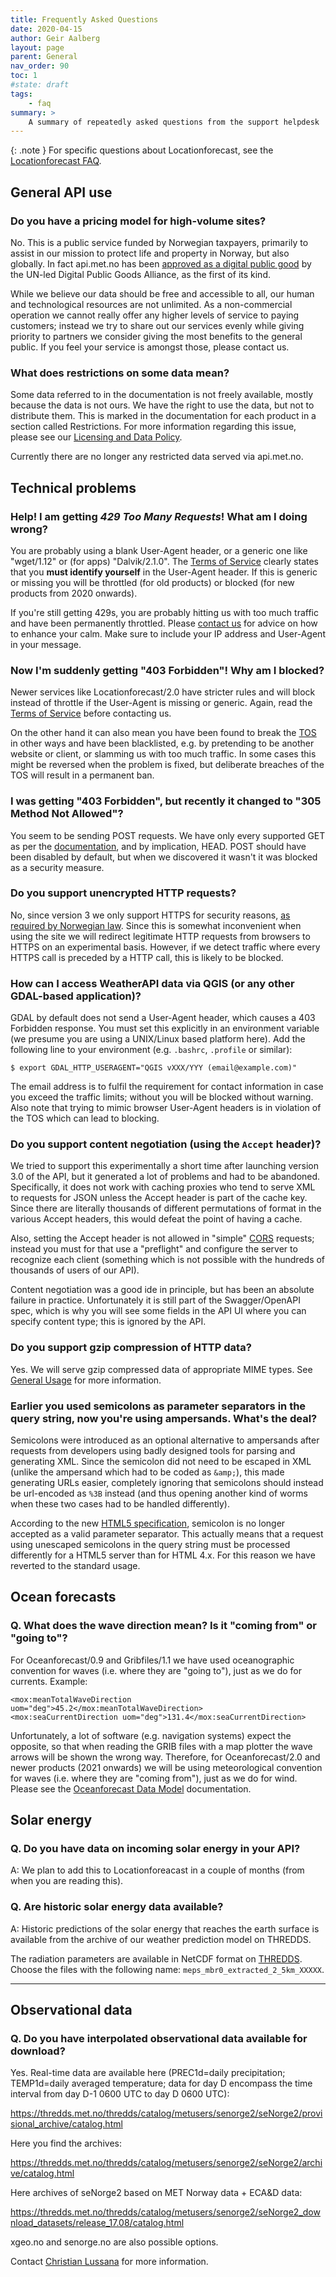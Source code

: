```yaml
---
title: Frequently Asked Questions
date: 2020-04-15
author: Geir Aalberg
layout: page
parent: General
nav_order: 90
toc: 1
#state: draft
tags:
    - faq
summary: >
    A summary of repeatedly asked questions from the support helpdesk
---
```


{: .note }
For specific questions about Locationforecast, see the [Locationforecast FAQ](./locationforecast/FAQ).

## General API use

### Do you have a pricing model for high-volume sites?

No. This is a public service funded by Norwegian taxpayers, primarily to assist
in our mission to protect life and property in Norway, but also globally.
In fact api.met.no has been [approved as a digital public
good](https://www.met.no/en/archive/weather-data-from-met-norway-approved-as-digital-public-goods)
by the UN-led Digital Public Goods Alliance, as the first of its kind.

While we believe our data should be free and accessible to all, our human and
technological resources are not unlimited. As a non-commercial operation we
cannot really offer any higher levels of service to paying customers; instead
we try to share out our services evenly while giving priority to partners
we consider giving the most benefits to the general public. If you feel your
service is amongst those, please contact us.

### What does restrictions on some data mean?

Some data referred to in the documentation is not freely available, mostly
because the data is not ours. We have the right to use the data, but not to
distribute them. This is marked in the documentation for each product in a
section called Restrictions. For more information regarding this issue, please
see our [Licensing and Data Policy](.License).

Currently there are no longer any restricted data served via api.met.no.

## Technical problems

### Help! I am getting *429 Too Many Requests*! What am I doing wrong?

You are probably using a blank User-Agent header, or a generic one like
"wget/1.12" or (for apps) "Dalvik/2.1.0".
The [Terms of Service](./TermsOfService) clearly states that you **must
identify yourself** in the User-Agent header. If this is generic or missing
you will be throttled (for old products) or blocked (for new products from 2020
onwards).

If you're still getting 429s, you are probably hitting us with too much traffic
and have been permanently throttled. Please [contact us](./support) for advice
on how to enhance your calm. Make sure to include your IP address and User-Agent
in your message.

### Now I'm suddenly getting "403 Forbidden"! Why am I blocked?

Newer services like Locationforecast/2.0 have stricter rules and will
block instead of throttle if the User-Agent is missing or generic.
Again, read the [Terms of Service](./TermsOfService) before contacting us.

On the other hand it can also mean you have been found to break the
[TOS](./TermsOfService) in other ways and have been blacklisted, e.g.
by pretending to be another website or client, or slamming us with too
much traffic. In some cases this might be reversed when the problem is fixed,
but deliberate breaches of the TOS will result in a permanent ban.

### I was getting "403 Forbidden", but recently it changed to "305 Method Not Allowed"?

You seem to be sending POST requests. We have only every supported GET as per the
[documentation](./usage), and by implication, HEAD. POST should have been disabled
by default, but when we discovered it wasn't it was blocked as a security measure.

### Do you support unencrypted HTTP requests?

No, since version 3 we only support HTTPS for security reasons,
[as required by Norwegian law](https://lovdata.no/dokument/SF/forskrift/2013-04-05-959).
Since this is somewhat inconvenient when using the site we will redirect
legitimate HTTP requests from browsers to HTTPS on an experimental basis.
However, if we detect traffic where every HTTPS call is preceded by a HTTP call,
this is likely to be blocked.

### How can I access WeatherAPI data via QGIS (or any other GDAL-based application)?

GDAL by default does not send a User-Agent header, which causes a 403 Forbidden response.
You must set this explicitly in an environment variable (we presume you are using a
UNIX/Linux based platform here). Add the following line to your environment (e.g. `.bashrc`,
`.profile` or similar):

    $ export GDAL_HTTP_USERAGENT="QGIS vXXX/YYY (email@example.com)"

The email address is to fulfil the requirement for contact information in case you
exceed the traffic limits; without you will be blocked without warning. Also note
that trying to mimic browser User-Agent headers is in violation of the TOS which
can lead to blocking.

### Do you support content negotiation (using the `Accept` header)?

We tried to support this experimentally a short time after launching
version 3.0 of the API, but it generated a lot of problems and had to
be abandoned. Specifically, it does not work with caching proxies who
tend to serve XML to requests for JSON unless the Accept header is part
of the cache key. Since there are literally thousands of different
permutations of format in the various Accept headers, this would defeat
the point of having a cache.

Also, setting the Accept header is not allowed in "simple"
[CORS](https://developer.mozilla.org/en-US/docs/Web/HTTP/CORS) requests;
instead you must for that use a "preflight" and configure the server
to recognize each client (something which is not possible with the hundreds
of thousands of users of our API).

Content negotiation was a good ide in principle, but has been an absolute
failure in practice. Unfortunately it is still part of the Swagger/OpenAPI
spec, which is why you will see some fields in the API UI where you can
specify content type; this is ignored by the API.

### Do you support gzip compression of HTTP data?

Yes. We will serve gzip compressed data of appropriate MIME types.
See [General Usage](./usage) for more information.

### Earlier you used semicolons as parameter separators in the query string, now you're using ampersands. What's the deal?

Semicolons were introduced as an optional alternative to ampersands
after requests from developers using badly designed tools for parsing
and generating XML. Since the semicolon did not need to be escaped in
XML (unlike the ampersand which had to be coded as `&amp;`), this made
generating URLs easier, completely ignoring that semicolons should instead
be url-encoded as `%3B` instead (and thus opening another kind of worms
when these two cases had to be handled differently).

According to the new [HTML5 specification](https://www.w3.org/TR/2014/REC-html5-20141028/forms.html#url-encoded-form-data),
semicolon is no longer accepted as a valid parameter separator.
This actually means that a request using unescaped semicolons
in the query string must be processed differently for a HTML5
server than for HTML 4.x. For this reason we have reverted to
the standard usage.

## Ocean forecasts

### Q. What does the wave direction mean? Is it "coming from" or "going to"?

For Oceanforecast/0.9 and Gribfiles/1.1 we have used oceanographic convention
for waves (i.e. where they are "going to"), just as we do for currents. Example:

    <mox:meanTotalWaveDirection uom="deg">45.2</mox:meanTotalWaveDirection>
    <mox:seaCurrentDirection uom="deg">131.4</mox:seaCurrentDirection>

Unfortunately, a lot of software (e.g. navigation systems) expect the opposite,
so that when reading the GRIB files with a map plotter the wave arrows will be
shown the wrong way. Therefore, for Oceanforecast/2.0 and newer products (2021
onwards) we will be using meteorological convention for waves (i.e. where they
are "coming from"), just as we do for wind.
Please see the [Oceanforecast Data Model](./oceanforecast/datamodel) documentation.

## Solar energy

### Q. Do you have data on incoming solar energy in your API?

A: We plan to add this to Locationforeacast in a couple of months (from when you are reading this).

### Q. Are historic solar energy data available?

A: Historic predictions of the solar energy that reaches the earth surface is
available from the archive of our weather prediction model on THREDDS.

The radiation parameters are available in NetCDF
format on [THREDDS](https://thredds.met.no/thredds/catalog/meps25epsarchive/catalog.html).
Choose the files with the following name: `meps_mbr0_extracted_2_5km_XXXXX`.

----------------------------------------

## Observational data

### Q. Do you have interpolated observational data available for download?

Yes. Real-time data are available here (PREC1d=daily precipitation; TEMP1d=daily
averaged temperature; data for day D encompass the time interval from day
D-1 0600 UTC to day D 0600 UTC):

<https://thredds.met.no/thredds/catalog/metusers/senorge2/seNorge2/provisional_archive/catalog.html>

Here you find the archives:

<https://thredds.met.no/thredds/catalog/metusers/senorge2/seNorge2/archive/catalog.html>

Here archives of seNorge2 based on MET Norway data + ECA&D data:

<https://thredds.met.no/thredds/catalog/metusers/senorge2/seNorge2_download_datasets/release_17.08/catalog.html>

xgeo.no and senorge.no are also possible options.

Contact [Christian Lussana](mailto:cristian.lussana@met.no) for more information.
